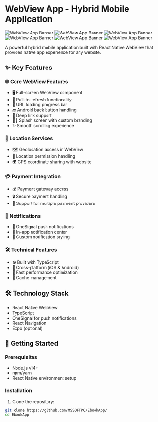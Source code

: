# WebView App - Hybrid Mobile Application

![WebView App Banner](https://i.ibb.co/zVCb90jy/Whats-App-Image-2025-08-09-at-18-59-20-1.jpg)
![WebView App Banner](https://i.ibb.co/1GK3f649/Whats-App-Image-2025-08-09-at-18-59-20-2.jpg)
![WebView App Banner]([https://ibb.co/hxB6Tbn3](https://i.ibb.co/WNkhRZdm/Whats-App-Image-2025-08-09-at-18-59-20-3.jpg))
![WebView App Banner](https://i.ibb.co/tpqk0VH0/Whats-App-Image-2025-08-09-at-18-59-20.jpg)
![WebView App Banner](https://i.ibb.co/TBh3r3rw/Whats-App-Image-2025-08-09-at-18-59-21-1.jpg)
![WebView App Banner](https://i.ibb.co/Df7Y95Mt/Whats-App-Image-2025-08-09-at-18-59-21-2.jpg)


A powerful hybrid mobile application built with React Native WebView that provides native app experience for any website.

## ✨ Key Features

### 🌐 Core WebView Features
- 🖥️ Full-screen WebView component
- 🔄 Pull-to-refresh functionality
- 🚦 URL loading progress bar
- 🔙 Android back button handling
- 🔗 Deep link support
- 🏃‍♂️ Splash screen with custom branding
- ✨ Smooth scrolling experience

### 📍 Location Services
- 🗺️ Geolocation access in WebView
- 🔐 Location permission handling
- 🌍 GPS coordinate sharing with website

### 💳 Payment Integration
- 💰 Payment gateway access
- 🔒 Secure payment handling
- 🛒 Support for multiple payment providers

### 🔔 Notifications
- 🔔 OneSignal push notifications
- 📢 In-app notification center
- 🎨 Custom notification styling

### 🛠️ Technical Features
- ⚙️ Built with TypeScript
- 📱 Cross-platform (iOS & Android)
- 🚀 Fast performance optimization
- 🔄 Cache management

## 🛠️ Technology Stack
- React Native WebView
- TypeScript
- OneSignal for push notifications
- React Navigation
- Expo (optional)

## 🚀 Getting Started

### Prerequisites
- Node.js v14+
- npm/yarn
- React Native environment setup

### Installation
1. Clone the repository:
```bash
git clone https://github.com/MSSOFTPC/EbookApp/
cd EbookApp
